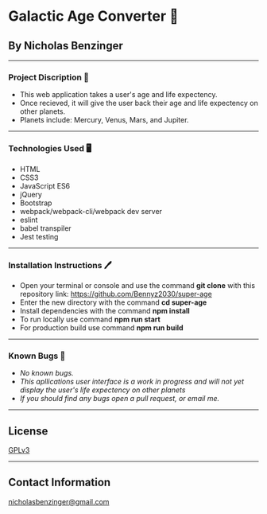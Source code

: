 # Galactic Age Converter 👾

## By Nicholas Benzinger
_____________________________

### Project Discription 📖
  * This web application takes a user's age and life expectency.
  * Once recieved, it will give the user back their age and life expectency on other planets.
  * Planets include: Mercury, Venus, Mars, and Jupiter.
  _____________________________

### Technologies Used 🖥️

* HTML
* CSS3
* JavaScript ES6
* jQuery
* Bootstrap
* webpack/webpack-cli/webpack dev server
* eslint
* babel transpiler
* Jest testing
_______________________________

### Installation Instructions 🖊️

* Open your terminal or console and use the command __git clone__ with this repository link: https://github.com/Bennyz2030/super-age
* Enter the new directory with the command __cd super-age__
* Install dependencies with the command __npm install__
* To run locally use command __npm run start__
* For production build use command __npm run build__
________________________________

### Known Bugs 🐛

* _No known bugs._
* _This apllications user interface is a work in progress and will not yet display the user's life expectency on other planets_
* _If you should find any bugs open a pull request, or email me._
__________________________________

## License

[GPLv3](https://www.gnu.org/licenses/gpl-3.0.en.html)
__________________________________

## Contact Information
nicholasbenzinger@gmail.com